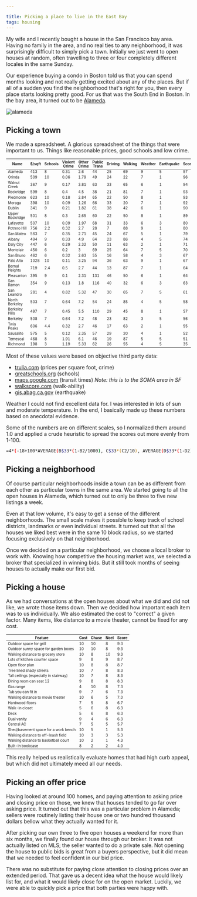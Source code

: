 ```yaml
---

title: Picking a place to live in the East Bay
tags: housing
---
```


My wife and I recently bought a house in the San Francisco bay area. Having no family in the area, and no real ties to any neighborhood, it was surprisingly difficult to simply pick a town. Initially we just went to open houses at random, often travelling to three or four completely different locales in the same Sunday.

Our experience buying a condo in Boston told us that you can spend months looking and not really getting excited about any of the places. But if all of a sudden you find the neighborhood that's right for you, then every place starts looking pretty good. For us that was the South End in Boston. In the bay area, it turned out to be [Alameda](http://www.streetadvisor.com/search/neighborhoods-in-alameda-alameda-county-california).

![alameda](/blog/images/alameda.jpg)

## Picking a town

We made a spreadsheet. A glorious spreadsheet of the things that were important to us. Things like reasonable prices, good schools and low crime.

<table style="font-size: 70%;">
	<thead>
		<th>Name</th>
		<th>$/sqft</th>
		<th>Schools</th>
		<th>Violent Crime</th>
		<th>Other Crime</th>
		<th>Public Trans</th>
		<th>Driving</th>
		<th>Walking</th>
		<th>Weather</th>
		<th>Earthquake</th>
		<th>Score</th>
	</thead>
	<tr>
		<td>Alameda</td>
		<td>413</td>
		<td>8</td>
		<td>0.31</td>
		<td>2.6</td>
		<td>44</td>
		<td>25</td>
		<td>69</td>
		<td>9</td>
		<td>5</td>
		<td>97</td>
	</tr>
	<tr>
		<td>Orinda</td>
		<td>509</td>
		<td>10</td>
		<td>0.06</td>
		<td>1.79</td>
		<td>49</td>
		<td>24</td>
		<td>22</td>
		<td>7</td>
		<td>1</td>
		<td>96</td>
	</tr>
	<tr>
		<td>Walnut Creek</td>
		<td>367</td>
		<td>9</td>
		<td>0.17</td>
		<td>3.81</td>
		<td>63</td>
		<td>33</td>
		<td>65</td>
		<td>6</td>
		<td>1</td>
		<td>94</td>
	</tr>
	<tr>
		<td>Rockridge</td>
		<td>599</td>
		<td>8</td>
		<td>0.4</td>
		<td>4.5</td>
		<td>38</td>
		<td>21</td>
		<td>81</td>
		<td>7</td>
		<td>1</td>
		<td>93</td>
	</tr>
	<tr>
		<td>Piedmonte</td>
		<td>623</td>
		<td>10</td>
		<td>0.18</td>
		<td>2.84</td>
		<td>65</td>
		<td>22</td>
		<td>50</td>
		<td>8</td>
		<td>1</td>
		<td>93</td>
	</tr>
	<tr>
		<td>Moraga</td>
		<td>398</td>
		<td>10</td>
		<td>0.09</td>
		<td>1.26</td>
		<td>66</td>
		<td>33</td>
		<td>20</td>
		<td>7</td>
		<td>1</td>
		<td>92</td>
	</tr>
	<tr>
		<td>Dublin</td>
		<td>341</td>
		<td>9</td>
		<td>0.21</td>
		<td>1.82</td>
		<td>61</td>
		<td>38</td>
		<td>42</td>
		<td>6</td>
		<td>1</td>
		<td>90</td>
	</tr>
	<tr>
		<td>Upper Rockridge</td>
		<td>501</td>
		<td>8</td>
		<td>0.3</td>
		<td>2.65</td>
		<td>60</td>
		<td>22</td>
		<td>50</td>
		<td>8</td>
		<td>1</td>
		<td>89</td>
	</tr>
	<tr>
		<td>Lafayette</td>
		<td>507</td>
		<td>10</td>
		<td>0.09</td>
		<td>1.97</td>
		<td>68</td>
		<td>31</td>
		<td>33</td>
		<td>6</td>
		<td>3</td>
		<td>80</td>
	</tr>
	<tr>
		<td>Potrero Hill</td>
		<td>756</td>
		<td>2.2</td>
		<td>0.32</td>
		<td>2.7</td>
		<td>28</td>
		<td>7</td>
		<td>88</td>
		<td>9</td>
		<td>1</td>
		<td>80</td>
	</tr>
	<tr>
		<td>San Mateo</td>
		<td>563</td>
		<td>7</td>
		<td>0.35</td>
		<td>2.71</td>
		<td>45</td>
		<td>24</td>
		<td>67</td>
		<td>5</td>
		<td>1</td>
		<td>79</td>
	</tr>
	<tr>
		<td>Albany</td>
		<td>494</td>
		<td>9</td>
		<td>0.33</td>
		<td>4.9</td>
		<td>64</td>
		<td>23</td>
		<td>86</td>
		<td>4</td>
		<td>5</td>
		<td>74</td>
	</tr>
	<tr>
		<td>Daly City</td>
		<td>447</td>
		<td>6</td>
		<td>0.29</td>
		<td>2.32</td>
		<td>50</td>
		<td>11</td>
		<td>63</td>
		<td>2</td>
		<td>1</td>
		<td>71</td>
	</tr>
	<tr>
		<td>Montclair</td>
		<td>450</td>
		<td>6</td>
		<td>0.2</td>
		<td>3</td>
		<td>69</td>
		<td>25</td>
		<td>64</td>
		<td>7</td>
		<td>5</td>
		<td>70</td>
	</tr>
	<tr>
		<td>San Bruno</td>
		<td>462</td>
		<td>6</td>
		<td>0.32</td>
		<td>2.63</td>
		<td>55</td>
		<td>16</td>
		<td>58</td>
		<td>4</td>
		<td>3</td>
		<td>67</td>
	</tr>
	<tr>
		<td>Palo Alto</td>
		<td>1028</td>
		<td>10</td>
		<td>0.11</td>
		<td>3.25</td>
		<td>94</td>
		<td>36</td>
		<td>63</td>
		<td>9</td>
		<td>1</td>
		<td>67</td>
	</tr>
	<tr>
		<td>Bernal Heights</td>
		<td>719</td>
		<td>2.4</td>
		<td>0.5</td>
		<td>2.7</td>
		<td>44</td>
		<td>13</td>
		<td>87</td>
		<td>7</td>
		<td>1</td>
		<td>64</td>
	</tr>
	<tr>
		<td>Pleasanton</td>
		<td>395</td>
		<td>9</td>
		<td>0.1</td>
		<td>2.31</td>
		<td>131</td>
		<td>46</td>
		<td>50</td>
		<td>6</td>
		<td>1</td>
		<td>64</td>
	</tr>
	<tr>
		<td>San Ramon</td>
		<td>354</td>
		<td>9</td>
		<td>0.13</td>
		<td>1.8</td>
		<td>116</td>
		<td>40</td>
		<td>32</td>
		<td>6</td>
		<td>3</td>
		<td>63</td>
	</tr>
	<tr>
		<td>San Leandro</td>
		<td>281</td>
		<td>4</td>
		<td>0.82</td>
		<td>5.32</td>
		<td>47</td>
		<td>30</td>
		<td>65</td>
		<td>7</td>
		<td>5</td>
		<td>61</td>
	</tr>
	<tr>
		<td>North Berkeley</td>
		<td>503</td>
		<td>7</td>
		<td>0.64</td>
		<td>7.2</td>
		<td>54</td>
		<td>24</td>
		<td>85</td>
		<td>4</td>
		<td>5</td>
		<td>58</td>
	</tr>
	<tr>
		<td>Berkeley Hills</td>
		<td>497</td>
		<td>7</td>
		<td>0.45</td>
		<td>5.5</td>
		<td>110</td>
		<td>29</td>
		<td>45</td>
		<td>8</td>
		<td>1</td>
		<td>57</td>
	</tr>
	<tr>
		<td>Berkeley</td>
		<td>508</td>
		<td>7</td>
		<td>0.64</td>
		<td>7.2</td>
		<td>48</td>
		<td>23</td>
		<td>82</td>
		<td>3</td>
		<td>5</td>
		<td>56</td>
	</tr>
	<tr>
		<td>Twin Peaks</td>
		<td>606</td>
		<td>4.4</td>
		<td>0.32</td>
		<td>2.7</td>
		<td>46</td>
		<td>17</td>
		<td>63</td>
		<td>2</td>
		<td>1</td>
		<td>55</td>
	</tr>
	<tr>
		<td>Sausalito</td>
		<td>575</td>
		<td>5</td>
		<td>0.12</td>
		<td>2.35</td>
		<td>57</td>
		<td>29</td>
		<td>20</td>
		<td>4</td>
		<td>1</td>
		<td>52</td>
	</tr>
	<tr>
		<td>Temescal</td>
		<td>468</td>
		<td>8</td>
		<td>1.91</td>
		<td>6.1</td>
		<td>46</td>
		<td>19</td>
		<td>87</td>
		<td>5</td>
		<td>5</td>
		<td>51</td>
	</tr>
	<tr>
		<td>Richmond</td>
		<td>198</td>
		<td>3</td>
		<td>1.19</td>
		<td>5.33</td>
		<td>62</td>
		<td>26</td>
		<td>55</td>
		<td>4</td>
		<td>5</td>
		<td>35</td>
	</tr>
</table>

Most of these values were based on objective third party data:

- [trulia.com](http://www.trulia.com/home_prices/California/Berkeley-heat_map/) (prices per square foot, crime)
- [greatschools.org](http://www.greatschools.org/california/berkeley/Berkeley-Unified/) (schools)
- [maps.google.com](http://map.google.com) (transit times) *Note: this is to the SOMA area in SF*
- [walkscore.com](http://www.walkscore.com/CA/Oakland/Montclair) (walk-ability)
- [gis.abag.ca.gov](http://gis.abag.ca.gov/website/liquefactionsusceptibility/index.html) (earthquake)

Weather I could not find excellent data for. I was interested in lots of sun and moderate temperature. In the end, I basically made up these numbers based on anecdotal evidence.

Some of the numbers are on different scales, so I normalized them around 1.0 and applied a crude heuristic to spread the scores out more evenly from 1-100.

```bash
=4*(-18+100*AVERAGE(B$33*(1-B2/1000), C$33*(C2/10), AVERAGE(D$33*(1-D2), E$33*(1-E2/10)), AVERAGE(F$33*(1-F2/60), G$33*(1-G2/60)), H$33*(H2/100), I$33*(I2/10),J$33*(1-J2/10)))
```

## Picking a neighborhood

Of course particular neighborhoods inside a town can be as different from each other as particular towns in the same area. We started going to all the open houses in Alameda, which turned out to only be three to five new listings a week.

Even at that low volume, it's easy to get a sense of the different neighborhoods. The small scale makes it possible to keep track of school districts, landmarks or even individual streets. It turned out that all the houses we liked best were in the same 10 block radius, so we started focusing exclusively on that neighborhood.

Once we decided on a particular neighborhood, we choose a local broker to work with. Knowing how competitive the housing market was, we selected a broker that specialized in winning bids. But it still took months of seeing houses to actually make our first bid.

## Picking a house

As we had conversations at the open houses about what we did and did not like, we wrote those items down. Then we decided how important each item was to us individually. We also estimated the cost to "correct" a given factor. Many items, like distance to a movie theater, cannot be fixed for any cost.

<table style="font-size: 70%;">
	<thead>
		<th>Feature</th>
		<th>Cost</th>
		<th>Chase</th>
		<th>Noel</th>
		<th>Score</th>
	</thead>
	<tr>
		<td>Outdoor space for grill</td>
		<td>10</td>
		<td>10</td>
		<td>8</td>
		<td>9.3</td>
	</tr>
	<tr>
		<td>Outdoor sunny space for garden boxes</td>
		<td>10</td>
		<td>10</td>
		<td>8</td>
		<td>9.3</td>
	</tr>
	<tr>
		<td>Walking distance to grocery store</td>
		<td>10</td>
		<td>8</td>
		<td>10</td>
		<td>9.3</td>
	</tr>
	<tr>
		<td>Lots of kitchen counter space</td>
		<td>9</td>
		<td>8</td>
		<td>9</td>
		<td>8.7</td>
	</tr>
	<tr>
		<td>Open floor plan</td>
		<td>10</td>
		<td>8</td>
		<td>8</td>
		<td>8.7</td>
	</tr>
	<tr>
		<td>Tree lined shady streets</td>
		<td>10</td>
		<td>7</td>
		<td>8</td>
		<td>8.3</td>
	</tr>
	<tr>
		<td>Tall ceilings (especially in stairway)</td>
		<td>10</td>
		<td>7</td>
		<td>8</td>
		<td>8.3</td>
	</tr>
	<tr>
		<td>Dining room can seat 12</td>
		<td>9</td>
		<td>8</td>
		<td>8</td>
		<td>8.3</td>
	</tr>
	<tr>
		<td>Gas range</td>
		<td>4</td>
		<td>10</td>
		<td>8</td>
		<td>7.3</td>
	</tr>
	<tr>
		<td>Tub you can fit in</td>
		<td>9</td>
		<td>7</td>
		<td>6</td>
		<td>7.3</td>
	</tr>
	<tr>
		<td>Walking distance to movie theater</td>
		<td>10</td>
		<td>6</td>
		<td>5</td>
		<td>7.0</td>
	</tr>
	<tr>
		<td>Hardwood floors</td>
		<td>7</td>
		<td>5</td>
		<td>8</td>
		<td>6.7</td>
	</tr>
	<tr>
		<td>Walk-in closet</td>
		<td>5</td>
		<td>6</td>
		<td>8</td>
		<td>6.3</td>
	</tr>
	<tr>
		<td>Deck</td>
		<td>5</td>
		<td>6</td>
		<td>8</td>
		<td>6.3</td>
	</tr>
	<tr>
		<td>Dual vanity</td>
		<td>9</td>
		<td>4</td>
		<td>6</td>
		<td>6.3</td>
	</tr>
	<tr>
		<td>Central AC</td>
		<td>7</td>
		<td>5</td>
		<td>5</td>
		<td>5.7</td>
	</tr>
	<tr>
		<td>Shed/basement space for a work bench</td>
		<td>10</td>
		<td>5</td>
		<td>1</td>
		<td>5.3</td>
	</tr>
	<tr>
		<td>Walking distance to off-leash field</td>
		<td>10</td>
		<td>3</td>
		<td>3</td>
		<td>5.3</td>
	</tr>
	<tr>
		<td>Walking distance to basketball court</td>
		<td>10</td>
		<td>2</td>
		<td>1</td>
		<td>4.3</td>
	</tr>
	<tr>
		<td>Built-in bookcase</td>
		<td>8</td>
		<td>2</td>
		<td>2</td>
		<td>4.0</td>
	</tr>
</table>

This really helped us realistically evaluate homes that had high curb appeal, but which did not ultimately meed all our needs.

## Picking an offer price

Having looked at around 100 homes, and paying attention to asking price and closing price on those, we knew that houses tended to go far over asking price. It turned out that this was a particular problem in Alameda; sellers were routinely listing their house one or two hundred thousand dollars bellow what they actually wanted for it.

After picking our own three to five open houses a weekend for more than six months, we finally found our house through our broker. It was not actually listed on MLS; the seller wanted to do a private sale. Not opening the house to public bids is great from a buyers perspective, but it did mean that we needed to feel confident in our bid price.

There was no substitute for paying close attention to closing prices over an extended period. That gave us a decent idea what the house would likely list for, and what it would likely close for on the open market. Luckily, we were able to quickly pick a price that both parties were happy with.
